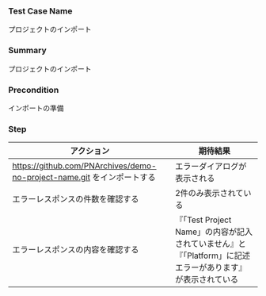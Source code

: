 ### Test Case Name
プロジェクトのインポート

### Summary
プロジェクトのインポート

### Precondition
インポートの準備

### Step
| アクション      | 期待結果            |
|------------|-----------------|
| https://github.com/PNArchives/demo-no-project-name.git をインポートする | エラーダイアログが表示される |
| エラーレスポンスの件数を確認する | 2件のみ表示されている |
| エラーレスポンスの内容を確認する | 『「Test Project Name」の内容が記入されていません』と『「Platform」に記述エラーがあります』が表示されている |
